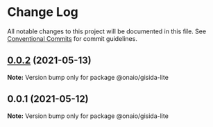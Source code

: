 # Change Log

All notable changes to this project will be documented in this file.
See [Conventional Commits](https://conventionalcommits.org) for commit guidelines.

## [0.0.2](https://github.com/onaio/js-tools/compare/@onaio/gisida-lite@0.0.1...@onaio/gisida-lite@0.0.2) (2021-05-13)

**Note:** Version bump only for package @onaio/gisida-lite

## 0.0.1 (2021-05-12)

**Note:** Version bump only for package @onaio/gisida-lite
